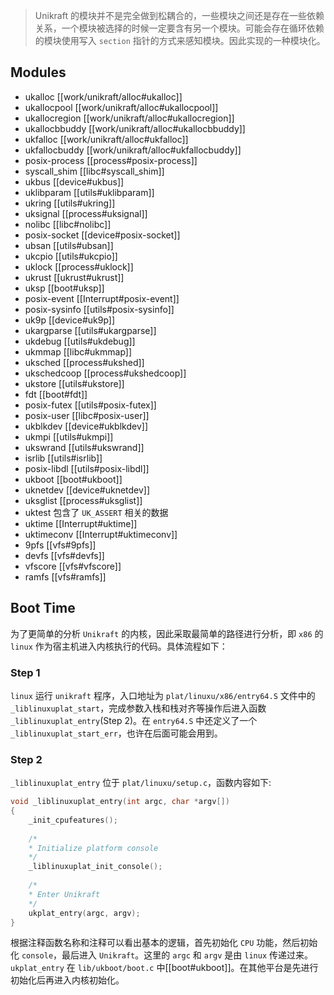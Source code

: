 > Unikraft 的模块并不是完全做到松耦合的，一些模块之间还是存在一些依赖关系，一个模块被选择的时候一定要含有另一个模块。可能会存在循环依赖的模块使用写入 `section` 指针的方式来感知模块。因此实现的一种模块化。

## Modules
- ukalloc [[work/unikraft/alloc#ukalloc]]
- ukallocpool [[work/unikraft/alloc#ukallocpool]]
- ukallocregion [[work/unikraft/alloc#ukallocregion]]
- ukallocbbuddy [[work/unikraft/alloc#ukallocbbuddy]]
- ukfalloc [[work/unikraft/alloc#ukfalloc]]
- ukfallocbuddy [[work/unikraft/alloc#ukfallocbuddy]]
- posix-process [[process#posix-process]]
- syscall_shim [[libc#syscall_shim]]
- ukbus [[device#ukbus]]
- uklibparam [[utils#uklibparam]]
- ukring [[utils#ukring]]
- uksignal [[process#uksignal]]
- nolibc [[libc#nolibc]]
- posix-socket [[device#posix-socket]]
- ubsan [[utils#ubsan]]
- ukcpio [[utils#ukcpio]]
- uklock [[process#uklock]]
- ukrust [[ukrust#ukrust]]
- uksp [[boot#uksp]]
- posix-event  [[Interrupt#posix-event]]
- posix-sysinfo [[utils#posix-sysinfo]]
- uk9p [[device#uk9p]]
- ukargparse [[utils#ukargparse]]
- ukdebug [[utils#ukdebug]]
- ukmmap [[libc#ukmmap]]
- uksched [[process#ukshed]]
- ukschedcoop [[process#ukshedcoop]]
- ukstore [[utils#ukstore]]
- fdt [[boot#fdt]]
- posix-futex [[utils#posix-futex]]
- posix-user [[libc#posix-user]]
- ukblkdev [[device#ukblkdev]]
- ukmpi [[utils#ukmpi]]
- ukswrand [[utils#ukswrand]]
- isrlib [[utils#isrlib]]
- posix-libdl [[utils#posix-libdl]]
- ukboot [[boot#ukboot]]
- uknetdev [[device#uknetdev]]
- uksglist [[process#uksglist]]
- uktest 包含了 `UK_ASSERT` 相关的数据
- uktime [[Interrupt#uktime]]
- uktimeconv [[Interrupt#uktimeconv]]
- 9pfs [[vfs#9pfs]]
- devfs [[vfs#devfs]]
- vfscore [[vfs#vfscore]]
- ramfs [[vfs#ramfs]]

## Boot Time
为了更简单的分析 `Unikraft` 的内核，因此采取最简单的路径进行分析，即 `x86` 的 `linux` 作为宿主机进入内核执行的代码。具体流程如下：
### Step 1
 `linux` 运行 `unikraft` 程序，入口地址为 `plat/linuxu/x86/entry64.S` 文件中的 `_liblinuxuplat_start`，完成参数入栈和栈对齐等操作后进入函数 `_liblinuxuplat_entry`(Step 2)。在 `entry64.S` 中还定义了一个 `_liblinuxuplat_start_err`，也许在后面可能会用到。
### Step 2
`_liblinuxuplat_entry` 位于 `plat/linuxu/setup.c`，函数内容如下:
```c
void _liblinuxuplat_entry(int argc, char *argv[])
{
	_init_cpufeatures();
	
	/*
	* Initialize platform console
	*/
	_liblinuxuplat_init_console();
	
	/*
	* Enter Unikraft
	*/
	ukplat_entry(argc, argv);
}
```
根据注释函数名称和注释可以看出基本的逻辑，首先初始化 `CPU` 功能，然后初始化 `console`，最后进入 `Unikraft`。这里的 `argc` 和 `argv` 是由 `linux` 传递过来。 `ukplat_entry` 在 `lib/ukboot/boot.c` 中[[boot#ukboot]]。在其他平台是先进行初始化后再进入内核初始化。
